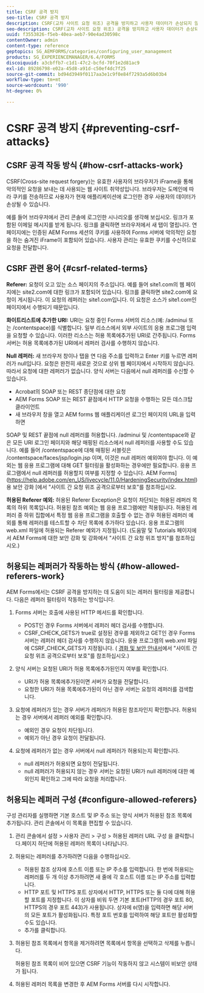 ```yaml
---
title: CSRF 공격 방지
seo-title: CSRF 공격 방지
description: CSRF(교차 사이트 요청 위조) 공격을 방지하고 사용자 데이터가 손상되지 않도록 보호하는 방법을 알아봅니다.
seo-description: CSRF(교차 사이트 요청 위조) 공격을 방지하고 사용자 데이터가 손상되지 않도록 보호하는 방법을 알아봅니다.
uuid: f3553826-f5eb-40ea-aeb7-90e4ad30598c
contentOwner: admin
content-type: reference
geptopics: SG_AEMFORMS/categories/configuring_user_management
products: SG_EXPERIENCEMANAGER/6.4/FORMS
discoiquuid: a3cbffb7-c1d1-47c2-bcfd-70f1e2d81ac9
exl-id: 89286798-e02a-45d8-a91d-c50ef4dc7f25
source-git-commit: bd94d3949f0117aa3e1c9f0e84f7293a5d6b03b4
workflow-type: tm+mt
source-wordcount: '990'
ht-degree: 0%

---
```


# CSRF 공격 방지 {#preventing-csrf-attacks}

## CSRF 공격 작동 방식 {#how-csrf-attacks-work}

CSRF(Cross-site request forgery)는 유효한 사용자의 브라우저가 iFrame을 통해 악의적인 요청을 보내는 데 사용되는 웹 사이트 취약성입니다. 브라우저는 도메인에 따라 쿠키를 전송하므로 사용자가 현재 애플리케이션에 로그인한 경우 사용자의 데이터가 손상될 수 있습니다.

예를 들어 브라우저에서 관리 콘솔에 로그인한 시나리오를 생각해 보십시오. 링크가 포함된 이메일 메시지를 받게 됩니다. 링크를 클릭하면 브라우저에서 새 탭이 열립니다. 연 페이지에는 인증된 AEM Forms 세션의 쿠키를 사용하여 Forms 서버에 악의적인 요청을 하는 숨겨진 iFrame이 포함되어 있습니다. 사용자 관리는 유효한 쿠키를 수신하므로 요청을 전달합니다.

## CSRF 관련 용어 {#csrf-related-terms}

**Referer:**  요청이 오고 있는 소스 페이지의 주소입니다. 예를 들어 site1.com의 웹 페이지에는 site2.com에 대한 링크가 포함되어 있습니다. 링크를 클릭하면 site2.com에 요청이 게시됩니다. 이 요청의 레퍼러는 site1.com입니다. 이 요청은 소스가 site1.com인 페이지에서 수행되기 때문입니다.

**화이트리스트에 추가한 URI:**  URI는 요청 중인 Forms 서버의 리소스(예: /adminui 또는 /contentspace)를 식별합니다. 일부 리소스에서 외부 사이트의 응용 프로그램 입력을 요청할 수 있습니다. 이러한 리소스는 허용 목록에추가된 URI로 간주됩니다. Forms 서버는 허용 목록에추가된 URI에서 레퍼러 검사를 수행하지 않습니다.

**Null 레퍼러:** 새 브라우저 창이나 탭을 연 다음 주소를 입력하고 Enter 키를 누르면 레퍼러가 null입니다. 요청은 완전히 새로운 것으로 상위 웹 페이지에서 시작하지 않습니다.따라서 요청에 대한 레퍼러가 없습니다. 양식 서버는 다음에서 null 레퍼러를 수신할 수 있습니다.

* Acrobat의 SOAP 또는 REST 종단점에 대한 요청
* AEM Forms SOAP 또는 REST 끝점에서 HTTP 요청을 수행하는 모든 데스크탑 클라이언트
* 새 브라우저 창을 열고 AEM forms 웹 애플리케이션 로그인 페이지의 URL을 입력하면

SOAP 및 REST 끝점에 null 레퍼러를 허용합니다. /adminui 및 /contentspace와 같은 모든 URI 로그인 페이지와 해당 매핑된 리소스에서 null 레퍼러를 사용할 수도 있습니다. 예를 들어 /contentspace에 대해 매핑된 서블릿은 /contentspace/faces/jsp/login.jsp 이며, 이것은 null 레퍼러 예외여야 합니다. 이 예외는 웹 응용 프로그램에 대해 GET 필터링을 활성화하는 경우에만 필요합니다. 응용 프로그램에서 null 레퍼러를 허용할지 여부를 지정할 수 있습니다. AEM Forms](https://help.adobe.com/en_US/livecycle/11.0/HardeningSecurity/index.html)용 보안 강화 [에서 &quot;사이트 간 요청 위조 공격으로부터 보호&quot;를 참조하십시오.

**허용된 Referer 예외:** 허용된 Referer Exception은 요청이 차단되는 허용된 레퍼러 목록의 하위 목록입니다. 허용된 참조 예외는 웹 응용 프로그램에만 적용됩니다. 허용된 레퍼러 중 하위 집합에서 특정 웹 응용 프로그램을 호출할 수 없는 경우 허용된 레퍼러 예외를 통해 레퍼러를 테스트할 수 차단 목록에 추가하다 있습니다. 응용 프로그램의 web.xml 파일에 허용되는 Referer 예외가 지정됩니다. (도움말 및 Tutorials 페이지에서 AEM Forms에 대한 보안 강화 및 강화에서 &quot;사이트 간 요청 위조 방지&quot;를 참조하십시오.)

## 허용되는 레퍼러가 작동하는 방식 {#how-allowed-referers-work}

AEM Forms에서는 CSRF 공격을 방지하는 데 도움이 되는 레퍼러 필터링을 제공합니다. 다음은 레퍼러 필터링이 작동하는 방식입니다.

1. Forms 서버는 호출에 사용된 HTTP 메서드를 확인합니다.

   * POST인 경우 Forms 서버에서 레퍼러 헤더 검사를 수행합니다.
   * CSRF_CHECK_GETS가 true로 설정된 경우를 제외하고 GET인 경우 Forms 서버는 레퍼러 헤더 검사를 수행하지 않습니다. 응용 프로그램의 web.xml 파일에 CSRF_CHECK_GETS가 지정됩니다. ( [경화 및 보안 안내서](https://help.adobe.com/en_US/livecycle/11.0/HardeningSecurity/index.html)에서 &quot;사이트 간 요청 위조 공격으로부터 보호&quot;를 참조하십시오.)

1. 양식 서버는 요청된 URI가 허용 목록에추가된인지 여부를 확인합니다.

   * URI가 허용 목록에추가된이면 서버가 요청을 전달합니다.
   * 요청한 URI가 허용 목록에추가된이 아닌 경우 서버는 요청의 레퍼러를 검색합니다.

1. 요청에 레퍼러가 있는 경우 서버가 레퍼러가 허용된 참조자인지 확인합니다. 허용되는 경우 서버에서 레퍼러 예외를 확인합니다.

   * 예외인 경우 요청이 차단됩니다.
   * 예외가 아닌 경우 요청이 전달됩니다.

1. 요청에 레퍼러가 없는 경우 서버에서 null 레퍼러가 허용되는지 확인합니다.

   * null 레퍼러가 허용되면 요청이 전달됩니다.
   * null 레퍼러가 허용되지 않는 경우 서버는 요청된 URI가 null 레퍼러에 대한 예외인지 확인하고 그에 따라 요청을 처리합니다.

## 허용되는 레퍼러 구성 {#configure-allowed-referers}

구성 관리자를 실행하면 기본 호스트 및 IP 주소 또는 양식 서버가 허용된 참조 목록에 추가됩니다. 관리 콘솔에서 이 목록을 편집할 수 있습니다.

1. 관리 콘솔에서 설정 > 사용자 관리 > 구성 > 허용된 레퍼러 URL 구성 을 클릭합니다.페이지 하단에 허용된 레퍼러 목록이 나타납니다.
1. 허용되는 레퍼러를 추가하려면 다음을 수행하십시오.

   * 허용된 참조 상자에 호스트 이름 또는 IP 주소를 입력합니다. 한 번에 허용되는 레퍼러를 두 개 이상 추가하려면 새 줄에 각 호스트 이름 또는 IP 주소를 입력합니다.
   * HTTP 포트 및 HTTPS 포트 상자에서 HTTP, HTTPS 또는 둘 다에 대해 허용할 포트를 지정합니다. 이 상자를 비워 두면 기본 포트(HTTP의 경우 포트 80, HTTPS의 경우 포트 443)가 사용됩니다. 상자에 `0`(영)을 입력하면 해당 서버의 모든 포트가 활성화됩니다. 특정 포트 번호를 입력하여 해당 포트만 활성화할 수도 있습니다.
   * 추가를 클릭합니다.

1. 허용된 참조 목록에서 항목을 제거하려면 목록에서 항목을 선택하고 삭제를 누릅니다.

   허용된 참조 목록이 비어 있으면 CSRF 기능이 작동하지 않고 시스템이 비보안 상태가 됩니다.

1. 허용된 레퍼러 목록을 변경한 후 AEM Forms 서버를 다시 시작합니다.
